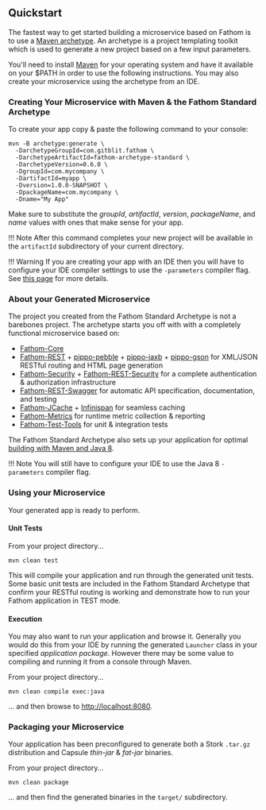 ## Quickstart

The fastest way to get started building a microservice based on Fathom is to use a [Maven archetype].  An archetype is a project templating toolkit which is used to generate a new project based on a few input parameters.

You'll need to install [Maven] for your operating system and have it available on your $PATH in order to use the following instructions.  You may also create your microservice using the archetype from an IDE.

### Creating Your Microservice with Maven & the Fathom Standard Archetype

To create your app copy & paste the following command to your console:

```
mvn -B archetype:generate \
  -DarchetypeGroupId=com.gitblit.fathom \
  -DarchetypeArtifactId=fathom-archetype-standard \
  -DarchetypeVersion=0.6.0 \
  -DgroupId=com.mycompany \
  -DartifactId=myapp \
  -Dversion=1.0.0-SNAPSHOT \
  -DpackageName=com.mycompany \
  -Dname="My App"
```

Make sure to substitute the *groupId*, *artifactId*, *version*, *packageName*, and *name* values with ones that make sense for your app.

!!! Note
    After this command completes your new project will be available in the `artifactId` subdirectory of your current directory.

!!! Warning
    If you are creating your app with an IDE then you will have to configure your IDE compiler settings to use the `-parameters` compiler flag. See [this page](maven.md) for more details.

### About your Generated Microservice

The project you created from the Fathom Standard Archetype is not a barebones project.  The archetype starts you off with with a completely functional microservice based on:

- [Fathom-Core](about.md)
- [Fathom-REST](rest.md) + [pippo-pebble] + [pippo-jaxb] + [pippo-gson] for XML/JSON RESTful routing and HTML page generation
- [Fathom-Security](security.md) + [Fathom-REST-Security](rest-security.md) for a complete authentication & authorization infrastructure
- [Fathom-REST-Swagger](rest-swagger.md) for automatic API specification, documentation, and testing
- [Fathom-JCache](jcache.md) + [Infinispan] for seamless caching
- [Fathom-Metrics](metrics.md) for runtime metric collection & reporting
- [Fathom-Test-Tools](testing.md) for unit & integration tests

The Fathom Standard Archetype also sets up your application for optimal [building with Maven and Java 8](maven.md).

!!! Note
    You will still have to configure your IDE to use the Java 8 `-parameters` compiler flag.

### Using your Microservice

Your generated app is ready to perform.

#### Unit Tests

From your project directory...

```
mvn clean test
```

This will compile your application and run through the generated unit tests.  Some basic unit tests are included in the Fathom Standard Archetype that confirm your RESTful routing is working and demonstrate how to run your Fathom application in TEST mode.

#### Execution

You may also want to run your application and browse it.  Generally you would do this from your IDE by running the generated `Launcher` class in your specified *application package*.  However there may be some value to compiling and running it from a console through Maven.

From your project directory...

```
mvn clean compile exec:java
```

... and then browse to [http://localhost:8080](http://localhost:8080).

### Packaging your Microservice

Your application has been preconfigured to generate both a Stork `.tar.gz` distribution and Capsule *thin-jar* & *fat-jar* binaries.

From your project directory...

```
mvn clean package
```

... and then find the generated binaries in the `target/` subdirectory.

[Maven]: http://maven.apache.org/
[Maven archetype]: https://maven.apache.org/guides/introduction/introduction-to-archetypes.html
[pippo-pebble]: http://www.pippo.ro/doc/templates.html
[pippo-jaxb]: http://www.pippo.ro/doc/content-types.html
[pippo-gson]: http://www.pippo.ro/doc/content-types.html
[Infinispan]: http://infinispan.org
